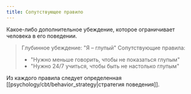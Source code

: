 ```yaml
---
title: Сопутствующее правило
---
```

Какое-либо дополнительное убеждение, которое ограничивает человека в его поведении.

>Глубинное убеждение: "Я – глупый"
>Сопутствующие правила:
> - "Нужно меньше говорить, чтобы не показаться глупым"
> - "Нужно 24/7 учиться, чтобы быть не настолько глупым"

Из каждого правила следует определенная [[psychology/cbt/behavior_strategy|стратегия поведения]].